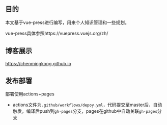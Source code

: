 ## 目的

本文基于vue-press进行编写，用来个人知识管理和一些规划。

vue-press具体参照https://vuepress.vuejs.org/zh/


## 博客展示

https://chenmingkong.github.io

## 发布部署

部署使用actions+pages

- actions文件为`.github/workflows/depoy.yml`，代码提交至master后，自动触发，编译后push到`gh-pages`分支，pages在github中自动关联`gh-pages`分支
